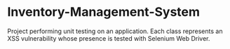 # Inventory-Management-System

Project performing unit testing on an application. Each class represents an XSS vulnerability whose presence is tested with Selenium Web Driver.  

